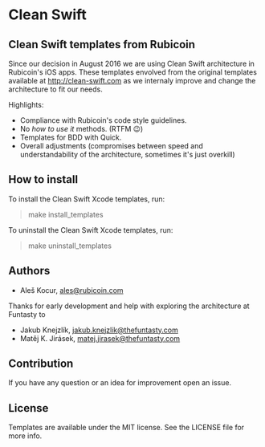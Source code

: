 
# Clean Swift
## Clean Swift templates from Rubicoin

Since our decision in August 2016 we are using Clean Swift architecture in Rubicoin's iOS apps. These templates envolved from the original templates available at http://clean-swift.com as we internaly improve and change the architecture to fit our needs.

Highlights:
- Compliance with Rubicoin's code style guidelines.
- No _how to use it_ methods. (RTFM 😉)
- Templates for BDD with Quick.
- Overall adjustments (compromises between speed and understandability of the architecture, sometimes it's just overkill)


## How to install

To install the Clean Swift Xcode templates, run:

> make install_templates

To uninstall the Clean Swift Xcode templates, run:

> make uninstall_templates

## Authors

- Aleš Kocur, ales@rubicoin.com

Thanks for early development and help with exploring the architecture at Funtasty to
- Jakub Knejzlík, jakub.knejzlik@thefuntasty.com
- Matěj K. Jirásek, matej.jirasek@thefuntasty.com

## Contribution

If you have any question or an idea for improvement open an issue.

## License

Templates are available under the MIT license. See the LICENSE file for more info.
